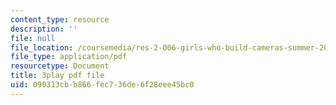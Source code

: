 ```yaml
---
content_type: resource
description: ''
file: null
file_location: /coursemedia/res-2-006-girls-who-build-cameras-summer-2016/090313cbb866fec736de6f28eee45bc0_mTOi3SpJCjw.pdf
file_type: application/pdf
resourcetype: Document
title: 3play pdf file
uid: 090313cb-b866-fec7-36de-6f28eee45bc0
---
```

